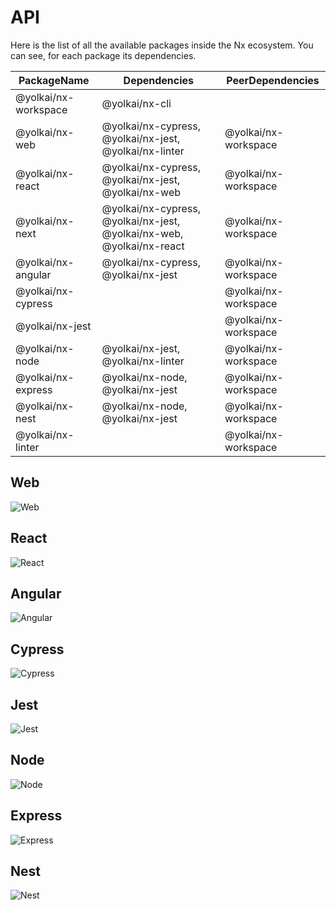 # API

Here is the list of all the available packages inside the Nx ecosystem. You
can see, for each package its dependencies.

| PackageName          | Dependencies                                                          | PeerDependencies     |
| -------------------- | --------------------------------------------------------------------- | -------------------- |
| @yolkai/nx-workspace | @yolkai/nx-cli                                                        |                      |
| @yolkai/nx-web       | @yolkai/nx-cypress, @yolkai/nx-jest, @yolkai/nx-linter                | @yolkai/nx-workspace |
| @yolkai/nx-react     | @yolkai/nx-cypress, @yolkai/nx-jest, @yolkai/nx-web                   | @yolkai/nx-workspace |
| @yolkai/nx-next      | @yolkai/nx-cypress, @yolkai/nx-jest, @yolkai/nx-web, @yolkai/nx-react | @yolkai/nx-workspace |
| @yolkai/nx-angular   | @yolkai/nx-cypress, @yolkai/nx-jest                                   | @yolkai/nx-workspace |
| @yolkai/nx-cypress   |                                                                       | @yolkai/nx-workspace |
| @yolkai/nx-jest      |                                                                       | @yolkai/nx-workspace |
| @yolkai/nx-node      | @yolkai/nx-jest, @yolkai/nx-linter                                    | @yolkai/nx-workspace |
| @yolkai/nx-express   | @yolkai/nx-node, @yolkai/nx-jest                                      | @yolkai/nx-workspace |
| @yolkai/nx-nest      | @yolkai/nx-node, @yolkai/nx-jest                                      | @yolkai/nx-workspace |
| @yolkai/nx-linter    |                                                                       | @yolkai/nx-workspace |

## Web

![Web](/assets/content/shared/api/web.jpg)

## React

![React](/assets/content/shared/api/react.jpg)

## Angular

![Angular](/assets/content/shared/api/angular.jpg)

## Cypress

![Cypress](/assets/content/shared/api/cypress.jpg)

## Jest

![Jest](/assets/content/shared/api/jest.jpg)

## Node

![Node](/assets/content/shared/api/node.jpg)

## Express

![Express](/assets/content/shared/api/express.jpg)

## Nest

![Nest](/assets/content/shared/api/nest.jpg)
